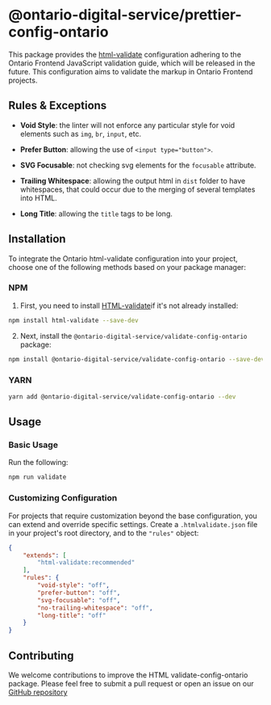 # @ontario-digital-service/prettier-config-ontario

This package provides the [html-validate](https://html-validate.org) configuration adhering to the Ontario Frontend JavaScript validation guide, which will be released in the future. This configuration aims to validate the markup in Ontario Frontend projects.

## Rules & Exceptions

- **Void Style**: the linter will not enforce any particular style for void elements such as `img`, `br`, `input`, etc.

- **Prefer Button**: allowing the use of `<input type="button">`.

- **SVG Focusable**: not checking svg elements for the `focusable` attribute.

- **Trailing Whitespace**: allowing the output html in `dist` folder to have whitespaces, that could occur due to the merging of several templates into HTML.

- **Long Title**: allowing the `title` tags to be long.

## Installation

To integrate the Ontario html-validate configuration into your project, choose one of the following methods based on your package manager:

### NPM

1. First, you need to install [HTML-validate](https://html-validate.org)if it's not already installed:

```sh
npm install html-validate --save-dev
```

2. Next, install the `@ontario-digital-service/validate-config-ontario` package:

```sh
npm install @ontario-digital-service/validate-config-ontario --save-dev
```

### YARN

```sh
yarn add @ontario-digital-service/validate-config-ontario --dev
```

## Usage

### Basic Usage

Run the following:

```sh
npm run validate
```

### Customizing Configuration

For projects that require customization beyond the base configuration, you can extend and override specific settings. Create a `.htmlvalidate.json` file in your project's root directory, and to the `"rules"` object:

```json
{
    "extends": [
        "html-validate:recommended"
    ],
    "rules": {
        "void-style": "off",
        "prefer-button": "off",
        "svg-focusable": "off",
        "no-trailing-whitespace": "off",
        "long-title": "off"
    }
}
```

## Contributing

We welcome contributions to improve the HTML validate-config-ontario package. Please feel free to submit a pull request or open an issue on our [GitHub repository](https://github.com/syed-ods/validate-config-ontario)